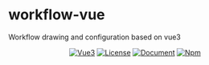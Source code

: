 # workflow-vue
Workflow drawing and configuration based on vue3

<p align="center">
  <a href="https://cn.vuejs.org/"><img src="https://img.shields.io/badge/%3C%2F%3E-Vue3-blue" alt="Vue3"></a>
  <a href="https://opensource.org/licenses/MIT"><img src="https://img.shields.io/npm/l/workflow-vue" alt="License"></a>
  <a href="README.md"><img src="https://img.shields.io/badge/%E6%96%87%E6%A1%A3-%E4%B8%AD%E6%96%87-blue" alt="Document"></a>
  <a href="https://www.npmjs.com/package/workflow-vue"><img src="https://img.shields.io/npm/v/workflow-vue" alt="Npm"></a>
</p>
